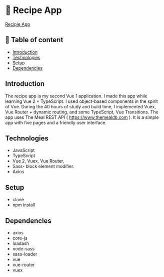 # :hamburger: Recipe App

[Recipie App](https://cook-dojo.netlify.app)
   
## :pushpin: Table of content

- [Introduction](#Introduction)
- [Technologies](#Technologies)
- [Setup](#Setup)
- [Dependencies ](#Dependencies )


## Introduction

The recipe app is my second Vue 1 application. I made this app while learning Vue 2 + TypeScript. I used object-based components in the spirit of Vue.  During the 40 hours of study and build time, I implemented Vuex, Vue Router + dynamic routing, and some TypeScript, Vue Transitions. The app uses The Meal  REST API ( https://www.themealdb.com ). It is a simple app with five pages and a friendly user interface.

   
   
## Technologies

- JavaScript
- TypeScript 
- Vue 2, Vuex, Vue Router, 
- Sass- block element modifier. 
- Axios



## Setup
 
- clone 
- npm install 


## Dependencies 
 
- axios
- core-js
- loadash
- node-sass
- sass-loader
- vue
- vue-router
- vuex
